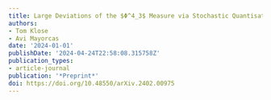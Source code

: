 ```yaml
---
title: Large Deviations of the $Φ^4_3$ Measure via Stochastic Quantisation
authors:
- Tom Klose
- Avi Mayorcas
date: '2024-01-01'
publishDate: '2024-04-24T22:58:08.315758Z'
publication_types:
- article-journal
publication: '*Preprint*'
doi: https://doi.org/10.48550/arXiv.2402.00975
---
```

